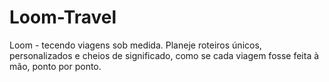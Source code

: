 # Loom-Travel
Loom - tecendo viagens sob medida. Planeje roteiros únicos, personalizados e cheios de significado, como se cada viagem fosse feita à mão, ponto por ponto.
